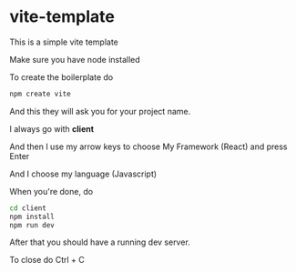 # vite-template
This is a simple vite template

Make sure you have node installed

To create the boilerplate do 

```bash
npm create vite
```

And this they will ask you for your project name.

I always go with **client**

And then I use my arrow keys to choose My Framework (React) and press Enter

And I choose my language (Javascript)

When you're done, do 

```bash
cd client
npm install
npm run dev
```

After that you should have a running dev server.

To close do Ctrl + C




